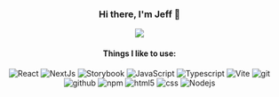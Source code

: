 <h3 align="center">Hi there, I'm Jeff 👋</h3>

<p align="center">
  <img src="https://streak-stats.demolab.com?user=jmcammond&theme=vue-dark&hide_border=true" align="center" />
</p>

<h4 align="center">Things I like to use:</h4>

<p align="center" width="500px">
  <img alt="React" src="https://img.shields.io/badge/-React-087ea4?style=for-the-badge&logo=react&logoColor=white" />
  <img alt="NextJs" src="https://img.shields.io/badge/-NextJs-000000?style=for-the-badge&logo=next.js&logoColor=white" />
  <img alt="Storybook" src="https://img.shields.io/badge/-Storybook-ff4785?style=for-the-badge&logo=storybook&logoColor=white" />
  <img alt="JavaScript" src="https://img.shields.io/badge/-JavaScript-F7DF1E?style=for-the-badge&logo=javascript&logoColor=black" />
  <img alt="Typescript" src="https://img.shields.io/badge/-Typescript-3178c6?style=for-the-badge&logo=typescript&logoColor=white" />
  <img alt="Vite" src="https://img.shields.io/badge/-Vite-bd34fe?style=for-the-badge&logo=vite&logoColor=white" />
  <img alt="git" src="https://img.shields.io/badge/-Git-F05032?style=for-the-badge&logo=git&logoColor=white" />
  <img alt="github" src="https://img.shields.io/badge/-Github-333333?style=for-the-badge&logo=github&logoColor=white" />
  <img alt="npm" src="https://img.shields.io/badge/-NPM-CB3837?style=for-the-badge&logo=npm&logoColor=white" />
  <img alt="html5" src="https://img.shields.io/badge/-HTML5-E34F26?style=for-the-badge&logo=html5&logoColor=white" />
  <img alt="css" src="https://img.shields.io/badge/-css-2965f1?style=for-the-badge&logo=css3&logoColor=white" />
  <img alt="Nodejs" src="https://img.shields.io/badge/-Nodejs-43853d?style=for-the-badge&logo=Node.js&logoColor=white" />
</p>

<!--
**JMcAmmond/jmcammond** is a ✨ _special_ ✨ repository because its `README.md` (this file) appears on your GitHub profile.

Here are some ideas to get you started:

- 🔭 I’m currently working on ...
- 🌱 I’m currently learning ...
- 👯 I’m looking to collaborate on ...
- 🤔 I’m looking for help with ...
- 💬 Ask me about ...
- 📫 How to reach me: ...
- 😄 Pronouns: ...
- ⚡ Fun fact: ...
-->
